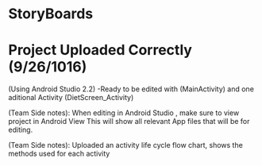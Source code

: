 # StoryBoards
# Project Uploaded Correctly (9/26/1016)
(Using Android Studio 2.2) 
-Ready to be edited with (MainActivity) and one aditional Activity (DietScreen_Activity)

(Team Side notes): When editing in Android Studio , make sure to view project in Android View This will show all relevant App files that will be for editing.

(Team Side notes): Uploaded an activity life cycle flow chart, shows the methods used for each activity

